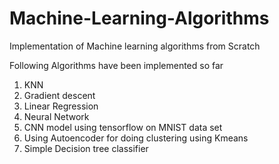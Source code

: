 # Machine-Learning-Algorithms
Implementation of Machine learning algorithms from Scratch

Following Algorithms have been implemented so far
1. KNN
2. Gradient descent
3. Linear Regression
4. Neural Network
5. CNN model using tensorflow on MNIST data set
4. Using Autoencoder for doing clustering using Kmeans
5. Simple Decision tree classifier
